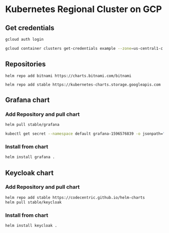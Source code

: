 # Kubernetes Regional Cluster on GCP

## Get credentials

```bash
gcloud auth login

gcloud container clusters get-credentials example --zone=us-central1-c
``` 

## Repositories
``` 
helm repo add bitnami https://charts.bitnami.com/bitnami

helm repo add stable https://kubernetes-charts.storage.googleapis.com
```

## Grafana chart

### Add Repository and pull chart
```bash
helm pull stable/grafana

kubectl get secret --namespace default grafana-1596576839 -o jsonpath="{.data.admin-password}"
```

### Install from chart
```bash
helm install grafana .
```

## Keycloak chart

### Add Repository and pull chart
```bash
helm repo add stable https://codecentric.github.io/helm-charts
helm pull stable/keycloak
```

### Install from chart
```bash
helm install keycloak .
```
